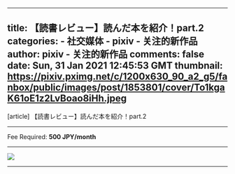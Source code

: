 
---
title: 【読書レビュー】読んだ本を紹介！part.2
categories: 
    - 社交媒体
    - pixiv - 关注的新作品
author: pixiv - 关注的新作品
comments: false
date: Sun, 31 Jan 2021 12:45:53 GMT
thumbnail: https://pixiv.pximg.net/c/1200x630_90_a2_g5/fanbox/public/images/post/1853801/cover/To1kgaK61oE1z2LvBoao8iHh.jpeg
---

<div>   
[article] 【読書レビュー】読んだ本を紹介！part.2<hr>Fee Required: <b>500 JPY/month</b><hr><img src="https://pixiv.pximg.net/c/1200x630_90_a2_g5/fanbox/public/images/post/1853801/cover/To1kgaK61oE1z2LvBoao8iHh.jpeg" referrerpolicy="no-referrer"><hr>  
</div>
            